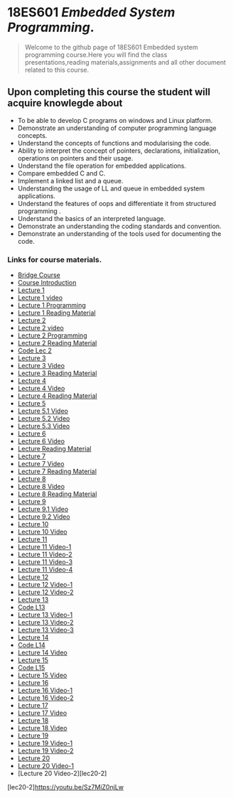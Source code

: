# 18ES601 _Embedded System Programming_.
> Welcome to the github page of 18ES601 Embedded system programming course.Here you will find the class presentations,reading materials,assignments and all other document related to this course. 

## Upon completing this course the student will acquire knowlegde about 

* To be able to develop C programs on windows and Linux platform.
* Demonstrate an understanding of computer programming language concepts.
* Understand the concepts of functions and modularising the code.
* Ability to interpret the concept of pointers, declarations, initialization, operations on pointers and their usage.
* Understand the file operation for embedded applications.
* Compare embedded C and C.
* Implement a linked list and a queue.
* Understanding the usage of LL and queue in embedded system applications.
* Understand the features of oops  and differentiate it from structured programming .
* Understand the basics of an interpreted language.
* Demonstrate an understanding the coding standards and convention.
* Demonstrate an understanding of the tools used for documenting the code.



### Links for course materials.
- [Bridge Course][Link_bride]
- [Course Introduction][link_intro]
- [Lecture 1][Lect1_pdf]
- [Lecture 1 video][Lect1]
- [Lecture 1 Programming][Lect1_Programming]
- [Lecture 1 Reading Material][Lect1_reading_pdf]
- [Lecture 2][lect2_pdf]
- [Lecture 2 video][Lect2]
- [Lecture 2 Programming][Lect2_Programming]
- [Lecture 2 Reading Material][Lect2_reading_pdf]
- [Code Lec 2][L2_Code]
- [Lecture 3][lec3_pdf]
- [Lecture 3 Video][lec3]
- [Lecture 3 Reading Material][Lect3_reading_pdf]
- [Lecture 4][lec4_pdf]
- [Lecture 4 Video][lec4]
- [Lecture 4 Reading Material][Lect4_reading_pdf]
- [Lecture 5][lec5]
- [Lecture 5.1 Video][lec5.1]
- [Lecture 5.2 Video][lec5.2]
- [Lecture 5.3 Video][lec5.3]
- [Lecture 6][lec6pdf]
- [Lecture 6 Video][lec6]
- [Lecture Reading Material][lec6_reading]
- [Lecture 7 ][lec7pdf]
- [Lecture 7 Video][lec7]
- [Lecture 7 Reading Material][lec7_reading]
- [Lecture 8 ][lec8pdf]
- [Lecture 8 Video][lec8]
- [Lecture 8 Reading Material][lec8_reading]
- [Lecture 9][lec9pdf]
- [Lecture 9.1 Video][lec9.1]
- [Lecture 9.2 Video][lec9.2]
- [Lecture 10][lec10pdf]
- [Lecture 10 Video][lec10]
- [Lecture 11][lec11pdf]
- [Lecture 11 Video-1][lec11-1]
- [Lecture 11 Video-2][lec11-2]
- [Lecture 11 Video-3][lec11-3]
- [Lecture 11 Video-4][lec11-4]
- [Lecture 12][lec12pdf]
- [Lecture 12 Video-1][lec12-1]
- [Lecture 12 Video-2][lec12-2]
- [Lecture 13][lec13pdf]
- [Code L13][lec13 Code]
- [Lecture 13 Video-1][lec13-1]
- [Lecture 13 Video-2][lec13-2]
- [Lecture 13 Video-3][lec13-2]
- [Lecture 14][lec14pdf]
- [Code L14][lec14 Code]
- [Lecture 14 Video][lec14]
- [Lecture 15][lec15pdf]
- [Code L15][lec15 Code]
- [Lecture 15 Video][lec15]
- [Lecture 16][lec16pdf]
- [Lecture 16 Video-1][lec16.1]
- [Lecture 16 Video-2][lec16.2]
- [Lecture 17][lec17pdf]
- [Lecture 17 Video][lec17]
- [Lecture 18][lec18pdf]
- [Lecture 18 Video][lec18]
- [Lecture 19][lec19pdf]
- [Lecture 19 Video-1][lec19]
- [Lecture 19 Video-2][lec19-2]
- [Lecture 20][lec20pdf]
- [Lecture 20 Video-1][lec20]
- [Lecture 20 Video-2][lec20-2]

[Link_bride]:https://github.com/sarathtv/18ES601_ESP_2020_FALL/blob/master/Presentations/Bridge_Course.pdf
[link_intro]:https://github.com/sarathtv/18ES601_ESP_2020_FALL/blob/master/Presentations/18ES601_00_Course_Intro.pdf

[Lect1_pdf]:https://github.com/sarathtv/18ES601_ESP_2020_FALL/blob/master/Presentations/18ES601_Lec_1.pdf
[Lect1]:https://youtu.be/Fjm0EIR-Jt8
[Lect1_Programming]:https://youtu.be/jLNHRspCRpg
[Lect1_reading_pdf]:https://github.com/sarathtv/18ES601_ESP_2020_FALL/blob/master/Presentations/18ES601_Lec_1_ReadingMaterial.pdf

[lect2_pdf]:https://github.com/sarathtv/18ES601_ESP_2020_FALL/blob/master/Presentations/18ES601_Lec_2.pdf
[Lect2]:https://youtu.be/aI3XLMLim8E
[Lect2_Programming]:https://youtu.be/kAgwme-bmok
[L2_Code]:https://github.com/sarathtv/18ES601_ESP_2020_FALL/tree/master/Additional%20Content/Codes/Lec_2
[Lect2_reading_pdf]:https://github.com/sarathtv/18ES601_ESP_2020_FALL/blob/master/Presentations/18ES601_Lec_2_ReadingMaterial.pdf

[lec3_pdf]:https://github.com/sarathtv/18ES601_ESP_2020_FALL/blob/master/Presentations/18ES601_Lec_3.pdf
[lec3]:https://youtu.be/AGhMaWZbivk
[Lect3_reading_pdf]:https://github.com/sarathtv/18ES601_ESP_2020_FALL/blob/master/Presentations/18ES601_Lec_3_ReadingMaterial.pdf

[lec4_pdf]:https://github.com/sarathtv/18ES601_ESP_2020_FALL/blob/master/Presentations/18ES601_Lec_4.pdf
[lec4]:https://youtu.be/1jm_YCGVwOc
[Lect4_reading_pdf]:https://github.com/sarathtv/18ES601_ESP_2020_FALL/blob/master/Presentations/18ES601_Lec_4_ReadingMaterial.pdf

[lec5]:https://github.com/sarathtv/18ES601_ESP_2020_FALL/blob/master/Presentations/18ES601_Lec_5.pdf
[lec5.1]:https://youtu.be/I50b7Mof0Hc
[lec5.2]:https://youtu.be/ydvKvW5ERUE
[lec5.3]:https://youtu.be/v0ZtX5af5uA

[lec6pdf]:https://github.com/sarathtv/18ES601_ESP_2020_FALL/blob/master/Presentations/18ES601_Lec_6.pdf
[lec6]:https://youtu.be/yYDJ68F6kv4
[lec6_reading]:https://github.com/sarathtv/18ES601_ESP_2020_FALL/blob/master/Presentations/18ES601_Lec_6_ReadingMaterial.pdf

[lec7pdf]:https://github.com/sarathtv/18ES601_ESP_2020_FALL/blob/master/Presentations/18ES601_Lec_7.pdf
[lec7]:https://youtu.be/zywYeGTZM_U
[lec7_reading]:https://github.com/sarathtv/18ES601_ESP_2020_FALL/blob/master/Presentations/18ES601_Lec_7_ReadingMaterial.pdf

[lec8pdf]:https://github.com/sarathtv/18ES601_ESP_2020_FALL/blob/master/Presentations/18ES601_Lec_8.pdf
[lec8]:https://youtu.be/fJ_tJX9L3nk
[lec8_reading]:https://github.com/sarathtv/18ES601_ESP_2020_FALL/blob/master/Presentations/18ES601_Lec_8_ReadingMaterial.pdf

[lec9pdf]:https://github.com/sarathtv/18ES601_ESP_2020_FALL/blob/master/Presentations/18ES601_Lec_9.pdf
[lec9.1]:https://youtu.be/Al2gkXmIf9w
[lec9.2]:https://youtu.be/N3BDVAnN4RI

[lec10pdf]:https://github.com/sarathtv/18ES601_ESP_2020_FALL/blob/master/Presentations/18ES601_Lec_10.pdf
[lec10]:https://youtu.be/HhD4nkQpxFY

[lec11pdf]:https://github.com/sarathtv/18ES601_ESP_2020_FALL/blob/master/Presentations/18ES601_Lec_11.pdf
[lec11-1]:https://youtu.be/k7fU30Had6c
[lec11-2]:https://youtu.be/r8yleq3S2jI
[lec11-3]:https://youtu.be/7s3BNLKm_gY
[lec11-4]:https://youtu.be/o8iskTqMNsc

[lec12pdf]:https://github.com/sarathtv/18ES601_ESP_2020_FALL/blob/master/Presentations/18ES601_Lec_12.pdf
[lec12-1]:https://youtu.be/YIl0swiF5ag
[lec12-2]:https://youtu.be/QS0gYDevV8k

[lec13pdf]:https://github.com/sarathtv/18ES601_ESP_2020_FALL/blob/master/Presentations/18ES601_Lec_13.pdf
[lec13-1]:https://youtu.be/pGrCZfw8DaI
[lec13-2]:https://youtu.be/MTWbvAe5u74
[lec13-2]:https://youtu.be/IVxFIpUgBj8
[lec13 Code]:https://github.com/sarathtv/18ES601_ESP_2020_FALL/tree/master/Additional%20Content/Codes/Lec13

[lec14pdf]:https://github.com/sarathtv/18ES601_ESP_2020_FALL/blob/master/Presentations/18ES601_Lec_14.pdf
[lec14 Code]:https://github.com/sarathtv/18ES601_ESP_2020_FALL/tree/master/Additional%20Content/Codes/Lec%2014
[lec14]:https://youtu.be/1iENbFtdN7A

[lec15pdf]:https://github.com/sarathtv/18ES601_ESP_2020_FALL/blob/master/Presentations/18ES601_Lec_15.pdf
[lec15 Code]:https://github.com/sarathtv/18ES601_ESP_2020_FALL/tree/master/Additional%20Content/Codes/Lec%2015
[lec15]:https://youtu.be/Lx18-O1It4Q

[lec16pdf]:https://github.com/sarathtv/18ES601_ESP_2020_FALL/blob/master/Presentations/18ES601_Lec_16.pdf
[lec16.1]:https://youtu.be/-kpkpj8vkBk
[lec16.2]:https://youtu.be/zqHDmOhu3Xo

[lec17pdf]:https://github.com/sarathtv/18ES601_ESP_2020_FALL/blob/master/Presentations/18ES601_Lec_17.pdf
[lec17]:https://youtu.be/A3eqJQF8jxI

[lec18pdf]:https://github.com/sarathtv/18ES601_ESP_2020_FALL/blob/master/Presentations/18ES601_Lec_18.pdf
[lec18]:https://youtu.be/cic6Og4e2og

[lec19pdf]:https://github.com/sarathtv/18ES601_ESP_2020_FALL/blob/master/Presentations/18ES601_Lec_19.pdf
[lec19]:https://youtu.be/2pPNE07YSf4
[lec19-2]:https://youtu.be/jcUYCKBiUJI

[lec20pdf]:https://github.com/sarathtv/18ES601_ESP_2020_FALL/blob/master/Presentations/18ES601_Lec_20.pdf
[lec20]:https://youtu.be/aehKVRBpKSI
[lec20-2]https://youtu.be/Sz7MiZ0njLw